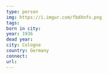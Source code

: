 ```yaml
---
type: person
img: https://i.imgur.com/fbdXnfv.png
tags:
born in city:
year: 1936
dead year:
city: Cologne
country: Germany
connect:
url:
---
```




